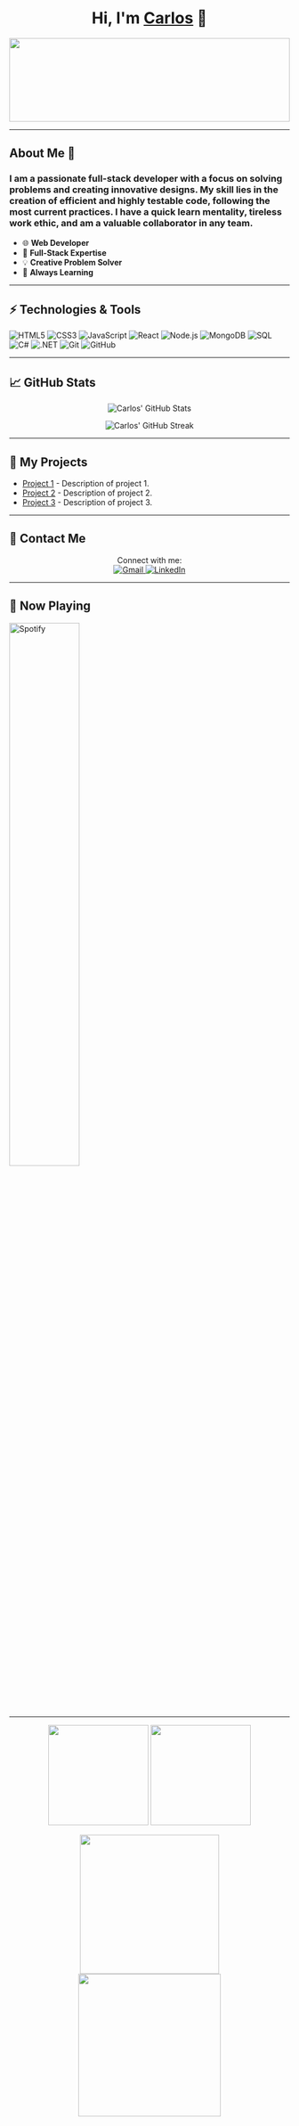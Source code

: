 <div align="center">
  <h1 align="center">Hi, I'm <a href="https://www.linkedin.com/in/carloszumbadocardenas/">Carlos</a> 👋</h1>
  <img src="https://media.giphy.com/media/QpVUMRUJGokfqXyfa1/giphy.gif" style="width: 100%; height: auto; max-height: 150px; object-fit: cover;">
</div>





---

## About Me 👀

### I am a passionate full-stack developer with a focus on solving problems and creating innovative designs. My skill lies in the creation of efficient and highly testable code, following the most current practices. I have a quick learn mentality, tireless work ethic, and am a valuable collaborator in any team.

- 🌐 **Web Developer**
- 💼 **Full-Stack Expertise**
- 💡 **Creative Problem Solver**
- 🚀 **Always Learning**

---

## ⚡ Technologies & Tools

![HTML5](https://img.shields.io/badge/-HTML5-333333?style=flat&logo=HTML5)
![CSS3](https://img.shields.io/badge/-CSS3-333333?style=flat&logo=CSS3&logoColor=1572B6)
![JavaScript](https://img.shields.io/badge/-JavaScript-333333?style=flat&logo=javascript)
![React](https://img.shields.io/badge/-React-333333?style=flat&logo=react)
![Node.js](https://img.shields.io/badge/-Node.js-333333?style=flat&logo=node.js)
![MongoDB](https://img.shields.io/badge/-MongoDB-333333?style=flat&logo=mongodb)
![SQL](https://img.shields.io/badge/-SQL-333333?style=flat&logo=postgresql)
![C#](https://img.shields.io/badge/-C%23-333333?style=flat&logo=c-sharp)
![.NET](https://img.shields.io/badge/-.NET-333333?style=flat&logo=dotnet)
![Git](https://img.shields.io/badge/-Git-333333?style=flat&logo=git)
![GitHub](https://img.shields.io/badge/-GitHub-333333?style=flat&logo=github)

---

## 📈 GitHub Stats

<p align="center">
  <img src="https://github-readme-stats.vercel.app/api?username=czumbado&show_icons=true&theme=radical" alt="Carlos' GitHub Stats" />
</p>

<p align="center">
  <img src="https://github-readme-streak-stats.herokuapp.com/?user=czumbado&theme=radical" alt="Carlos' GitHub Streak" />
</p>

---

## 🚀 My Projects

- [Project 1](https://github.com/czumbado/project1) - Description of project 1.
- [Project 2](https://github.com/czumbado/project2) - Description of project 2.
- [Project 3](https://github.com/czumbado/project3) - Description of project 3.

---

## 📧 Contact Me

<p align="center">
  Connect with me:
  <br/>
  <a href="mailto:carloszumbadocardenas@gmail.com" target="_blank">
    <img alt="Gmail" src="https://img.shields.io/badge/Gmail-carloszumbadocardenas@gmail.com-red?style=flat&logo=gmail">
  </a>
  <a href="https://www.linkedin.com/in/carloszumbadocardenas/" target="_blank">
    <img alt="LinkedIn" src="https://img.shields.io/badge/LinkedIn-carloszumbadocardenas-blue?style=flat&logo=linkedin">
  </a>
</p>

---

## 🎵 Now Playing

<a href="https://open.spotify.com/playlist/37i9dQZF1DWWQRwui0ExPn?si=10729e79e1564b78" target="_blank">
  <img src="https://media.giphy.com/media/EFGXDUBXcUd131C0CR/giphy.gif" alt="Spotify" style="width: 50%; max-width: auto; height: auto;">
</a>




---

<p align="center">
  <img height="180em" src="https://github-readme-stats-eight-theta.vercel.app/api?username=czumbado&show_icons=true&theme=algolia&include_all_commits=true&count_private=true"/>
  <img height="180em" src="https://github-readme-stats-eight-theta.vercel.app/api/top-langs/?username=czumbado&layout=compact&langs_count=8&theme=algolia"/>
</p>



<p align="center">
  
  <img src="https://media.giphy.com/media/JIX9t2j0ZTN9S/giphy.gif" style="width: 250px; height: auto;">
  <img src="https://media.giphy.com/media/du3J3cXyzhj75IOgvA/giphy.gif" style="width: 256px; height: auto;">

</p>
